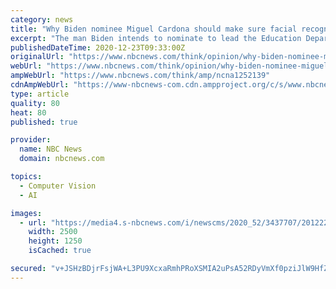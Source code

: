 ```yaml
---
category: news
title: "Why Biden nominee Miguel Cardona should make sure facial recognition stays out of schools"
excerpt: "The man Biden intends to nominate to lead the Education Department cares deeply about racial and class inequality. This is one way to show it."
publishedDateTime: 2020-12-23T09:33:00Z
originalUrl: "https://www.nbcnews.com/think/opinion/why-biden-nominee-miguel-cardona-should-make-sure-facial-recognition-ncna1252139"
webUrl: "https://www.nbcnews.com/think/opinion/why-biden-nominee-miguel-cardona-should-make-sure-facial-recognition-ncna1252139"
ampWebUrl: "https://www.nbcnews.com/think/amp/ncna1252139"
cdnAmpWebUrl: "https://www-nbcnews-com.cdn.ampproject.org/c/s/www.nbcnews.com/think/amp/ncna1252139"
type: article
quality: 80
heat: 80
published: true

provider:
  name: NBC News
  domain: nbcnews.com

topics:
  - Computer Vision
  - AI

images:
  - url: "https://media4.s-nbcnews.com/i/newscms/2020_52/3437707/201222-miguel-cardona-illo-2x1-jm-1057_5a1c83eb5d2179f470c9ab925385d35f.jpg"
    width: 2500
    height: 1250
    isCached: true

secured: "v+JSHzBDjrFsjWA+L3PU9XcxaRmhPRoXSMIA2uPsA52RDyVmXf0pziJlW9HfZtvblsgScsW7M/HFvTIld69Gc1FSHG1K3gk7feB0LelOqufJAr/SmIWcuvzLsQ1hfQpCmJFHpX6EZF0myPfBwk+1BCqZAwCTIdQQUZhtXKRQKgeel86aXp7zIUhFxCmf8Tydm96qneL48X4Zvz34In4tL0TF1eH9/ozXdrO2D8HVdHlouqpxYah2YulDVBUrbPzhRVmGka43Ool3bs7Y2uDUBTItJI+6pUVxCfu99gUHo5P2tNADuRZNZD/6lijuFWwsX5cJgSf7rdEq+fcTg4dvvH/7Qxztt4hzZCvo70ub9CA=;B7R36D4icm45rS8bpYRKCA=="
---
```


